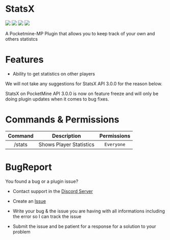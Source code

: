 # StatsX
[![](https://poggit.pmmp.io/shield.state/StatsX)](https://poggit.pmmp.io/p/StatsX)
[![](https://poggit.pmmp.io/shield.api/StatsX)](https://poggit.pmmp.io/p/StatsX)
[![](https://poggit.pmmp.io/shield.dl.total/StatsX)](https://poggit.pmmp.io/p/StatsX)
[![](https://poggit.pmmp.io/shield.dl/StatsX)](https://poggit.pmmp.io/p/StatsX)

A Pocketmine-MP Plugin that allows you to keep track of your own and others statistcs

# Features 


- Ability to get statistics on other players


We will not take any suggestions for StatsX API 3.0.0 for the reason below.

StatsX on PocketMine API 3.0.0 is now on feature freeze and will only be doing plugin updates when it comes to bug fixes.

# Commands & Permissions 

|Command|Description|Permissions|
|:--:|:--:|:--:|
|/stats|Shows Player Statistics|`Everyone`|

# BugReport

You found a bug or a plugin issue?

- Contact support in the [Discord Server](https://discord.gg/jWFB56RqUN)

- Create an [Issue](https://github.com/Vecnavium/StatsX/issues/new)

- Write your bug & the issue you are having with all informations including the error so I can track the issue

- Submit the issue and be patient for a response for a solution to your problem

